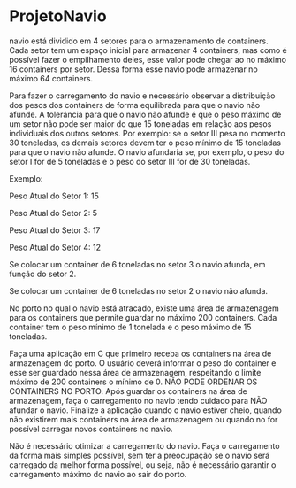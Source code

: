 # ProjetoNavio
 navio está dividido em 4 setores para o armazenamento de containers. Cada setor tem um espaço inicial para armazenar 4 containers, mas como é possível fazer o empilhamento deles, esse valor pode chegar ao no máximo 16 containers por setor. Dessa forma esse navio pode armazenar no máximo 64 containers.

Para fazer o carregamento do navio e necessário observar a distribuição dos pesos dos containers de forma equilibrada para que o navio não afunde. A tolerância para que o navio não afunde é que o peso máximo de um setor não pode ser maior do que 15 toneladas em relação aos pesos individuais dos outros setores. Por exemplo: se o setor III pesa no momento 30 toneladas, os demais setores devem ter o peso mínimo de 15 toneladas para que o navio não afunde. O navio afundaria se, por exemplo, o peso do setor I for de 5 toneladas e o peso do setor III for de 30 toneladas.

Exemplo:

Peso Atual do Setor 1: 15

Peso Atual do Setor 2: 5

Peso Atual do Setor 3: 17

Peso Atual do Setor 4: 12

 

Se colocar um container de 6 toneladas no setor 3 o navio afunda, em função do setor 2.

Se colocar um container de 6 toneladas no setor 2 o navio não afunda.

 

 

 

No porto no qual o navio está atracado, existe uma área de armazenagem para os containers que permite guardar no máximo 200 containers. Cada container tem o peso mínimo de 1 tonelada e o peso máximo de 15 toneladas.

Faça uma aplicação em C que primeiro receba os containers na área de armazenagem do porto. O usuário deverá informar o peso do container e esse ser guardado nessa área de armazenagem, respeitando o limite máximo de 200 containers o mínimo de 0. NÃO PODE ORDENAR OS CONTAINERS NO PORTO. Após guardar os containers na área de armazenagem, faça o carregamento no navio tendo cuidado para NÃO afundar o navio. Finalize a aplicação quando o navio estiver cheio, quando não existirem mais containers na área de armazenagem ou quando no for possível carregar novos containers no navio.

Não é necessário otimizar a carregamento do navio. Faça o carregamento da forma mais simples possível, sem ter a preocupação se o navio será carregado da melhor forma possível, ou seja, não é necessário garantir o carregamento máximo do navio ao sair do porto.

